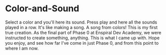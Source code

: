 # Color-and-Sound
Select a color and you'll here its sound. Press play and here all the sounds played in a row. It's like making a song. A song from colors!
This is my first true creation. As the final part of Phase 0 at Enspiral Dev Academy, we were instructed to create something, anything. This is what I came up with. Hope you enjoy, and see how far I've come in just Phase 0, and from this point to where I am now.
